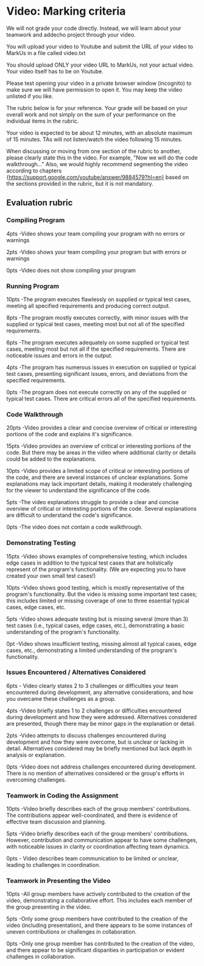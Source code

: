 # Video: Marking criteria

We will not grade your code directly. Instead, we will learn about your teamwork and addecho project through your video.

You will upload your video to Youtube and submit the URL of your video to MarkUs in a file called video.txt

You should upload ONLY your video URL to MarkUs, not your actual video. Your video itself has to be on Youtube.

Please test opening your video in a private browser window (incognito) to make sure we will have permission to open it. You may keep the video unlisted if you like.

The rubric below is for your reference. Your grade will be based on your overall work and not simply on the sum of your performance on the individual items in the rubric.

Your video is expected to be about 12 minutes, with an absolute maximum of 15 minutes. TAs will not listen/watch the video following 15 minutes.

When discussing or moving from one section of the rubric to another, please clearly state this in the video. For example, "Now we will do the code walkthrough..." Also, we would highly recommend segmenting the video according to chapters {https://support.google.com/youtube/answer/9884579?hl=en} based on the sections provided in the rubric, but it is not mandatory. 


## Evaluation rubric

### Compiling Program

4pts -Video shows your team compiling your program with no errors or warnings

2pts -Video shows your team compiling your program but with errors or warnings

0pts -Video does not show compiling your program


### Running Program

10pts -The program executes flawlessly on supplied or typical test cases, meeting all specified requirements and producing correct output.

8pts -The program mostly executes correctly, with minor issues with the supplied or typical test cases, meeting most but not all of the specified requirements.

6pts -The program executes adequately on some supplied or typical test cases, meeting most but not all if the specified requirements. There are noticeable issues and errors in the output.

4pts -The program has numerous issues in execution on supplied or typical test cases, presenting significant issues, errors, and deviations from the specified requirements.

0pts -The program does not execute correctly on any of the supplied or typical test cases. There are critical errors all of the specified requirements.


### Code Walkthrough

20pts -Video provides a clear and concise overview of critical or interesting portions of the code and explains it's significance.

15pts -Video provides an overview of critical or interesting portions of the code. But there may be areas in the video where additional clarity or details could be added to the explanations.

10pts -Video provides a limited scope of critical or interesting portions of the code, and there are several instances of unclear explanations. Some explanations may lack important details, making it moderately challenging for the viewer to understand the significance of the code.

5pts -The video explanations struggle to provide a clear and concise overview of critical or interesting portions of the code. Several explanations are difficult to understand the code's significance.

0pts -The video does not contain a code walkthrough.


### Demonstrating Testing

15pts -Video shows examples of comprehensive testing, which includes edge cases in addition to the typical test cases that are holistically represent of the program's functionality. (We are expecting you to have created your own small test cases!)

10pts -Video shows good testing, which is mostly representative of the program's functionality. But the video is missing some important test cases; this includes limited or missing coverage of one to three essential typical cases, edge cases, etc.

5pts -Video shows adequate testing but is missing several (more than 3) test cases (i.e., typical cases, edge cases, etc.), demonstrating a basic understanding of the program's functionality. 

0pt -Video shows insufficient testing, missing almost all typical cases, edge cases, etc., demonstrating a limited understanding of the program's functionality.


### Issues Encountered / Alternatives Considered

6pts - Video clearly states 2 to 3 challenges or difficulties your team encountered during development, any alternative considerations, and how you overcame these challenges as a group.

4pts -Video briefly states 1 to 2 challenges or difficulties encountered during development and how they were addressed. Alternatives considered are presented, though there may be minor gaps in the explanation or detail.

2pts -Video attempts to discuss challenges encountered during development and how they were overcome, but is unclear or lacking in detail. Alternatives considered may be briefly mentioned but lack depth in analysis or explanation.

0pts -Video does not address challenges encountered during development. There is no mention of alternatives considered or the group's efforts in overcoming challenges.


### Teamwork in Coding the Assignment

10pts -Video briefly describes each of the group members' contributions. The contributions appear well-coordinated, and there is evidence of effective team discussion and planning.

5pts -Video briefly describes each of the group members' contributions. However, contribution and communication appear to have some challenges, with noticeable issues in clarity or coordination affecting team dynamics.

0pts - Video describes team communication to be limited or unclear, leading to challenges in coordination.


### Teamwork in Presenting the Video

10pts -All group members have actively contributed to the creation of the video, demonstrating a collaborative effort. This includes each member of the group presenting in the video.

5pts -Only some group members have contributed to the creation of the video (including presentation), and there appears to be some instances of uneven contributions or challenges in collaboration.

0pts -Only one group member has contributed to the creation of the video, and there appear to be significant disparities in participation or evident challenges in collaboration.
